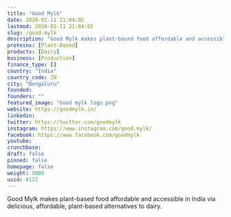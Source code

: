 ```yaml
---
title: "Good Mylk"
date: 2020-02-11 21:04:02
lastmod: 2020-02-11 21:04:02
slug: /good-mylk
description: "Good Mylk makes plant-based food affordable and accessible in India via delicious, affordable, plant-based alternatives to dairy."
proteins: [Plant-Based]
products: [Dairy]
business: [Production]
finance_type: []
country: "India"
country_code: IN
city: "Bengaluru"
founded: 
founders: ""
featured_image: "Good mylk logo.png"
website: https://goodmylk.in/
linkedin: 
twitter: https://twitter.com/goodmylk
instagram: https://www.instagram.com/good.mylk/
facebook: https://www.facebook.com/goodmylk
youtube: 
crunchbase: 
draft: false
pinned: false
homepage: false
weight: 5000
uuid: 6122
---
```

Good Mylk makes plant-based food affordable and accessible in India via delicious, affordable, plant-based alternatives to dairy.

